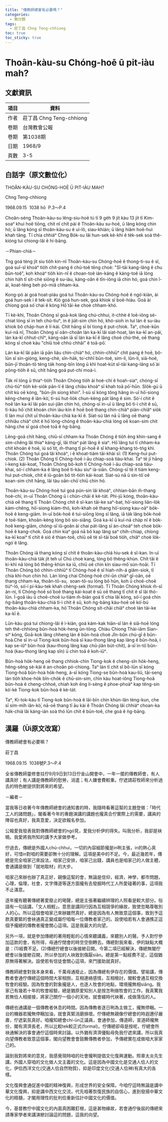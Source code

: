 ```yaml
---
title: "傳教師總會有必要嗎？"
categories:
  - 無分類
tags:
  - 莊丁昌 Chng Teng-chhiong
toc: true
toc_sticky: true
---
```


# Thoân-kàu-su Chóng-hoē ū pit-iàu mah?

## 文獻資訊

| 項目 | 資料 |
|---|---|
| 作者 | 莊丁昌 Chng Teng-chhiong |
| 卷期 | 台灣教會公報 |
| 卷期 | 第1038期 |
| 日期 | 1968/9 |
| 頁數 | 3-5 |

## 白話字（原文數位化）

THOÂN-KÀU-SU CHÓNG-HOĒ Ū PIT-IÀU MAH?

Chng Teng-chhiong

1968.09.15  1038 hō  P.3～P.4

Choân-séng Thoân-kàu-su lêng-siu-hoē tú tī 9 ge̍h 9 ji̍t kàu 13 ji̍t tī Kim-soaⁿ khui hoē tiōng, chi̍t nî chi̍t pái ê Thoân-kàu su-hoē, ū lâng kóng chin hó; ū lâng kóng sī thoân-kàu-su ê uì-lô, siau-khián; ū lâng hiâm hoē-huì khah tāng. Tī chia chhiáⁿ Chng Bo̍k-su lâi hun-sek kè-khì ê te̍k-sek soà thê-kióng tuì chiong-lâi ê hi-bāng.

－Phian-chiá－

Tng goá téng ji̍t siu tio̍h kin-nî Thoân-kàu-su Chóng-hoē ê thong-ti-su ê sî, goá suî-sî khoàⁿ tio̍h chit-pang ê chú-toê tēng choè: "Sî-tāi kang-lâng ê chu būn-toê", koh khoàⁿ tio̍h kin-nî ê choan-toê ián-káng ê káng-toê iā lóng chin ha̍h tī si̍t-chè siōng ê su-iàu, káng-oân ê tīn-iông iā chin hó, goá chin î-ài, koat-tēng beh pò-miâ chham-ka.

Kong-pò ài goá hoat-piáu goá tuì Thoân-kàu-su Chóng-hoē ê ngó͘-kiàn, ài goá hun-sek i ê tek-sit. Kiò goá hun-sek, goá khiok sī boē-hiáu. Goá ài chiong goá só͘ chai ê kóng Hō͘ tāi-ke choè chham-khó.

Tī kè-khì, Thoân Chóng sī goā-kok lâng chú-chhui, it-chhè ê loē-iông sè-chiat lóng sī in teh chú-tiuⁿ, in ê jia̍t-sim chin hó, khó-sioh in tuì lán ê su-iàu khiok bô cha̍p-hun ê lí-kái. Chit hāng sī bí tiong ê put-chiok. Taⁿ, choè-kūn kuí-nā nî, Thoân Chóng sī oân-choân lán ka-kī lâi siat-hoat, lán ka-kī an-pâi, lán ka-kī chhut-chîⁿ, káng-oân iā sī lán ka-kī ê lâng choè chú-thé, oē thang kóng sī choè kàu "chiū toē chhú chhâi" ê toā-pō͘.

Lán ka-kī lâi pān iā pān liáu chin-chiàⁿ hó, chhin-chhiūⁿ chit pang ê hoē, bô-lūn sī sìn-gióng, keng-chè, sîn-ha̍k, to͘-chhī būn-toê, sim-lí, lûn-lí, siā-hoē, bûn-jī thoân-tō téng ta̍k hong-bīn lóng ū khì hoat-ku̍t sî-tāi kang-lâng só͘ ài pōng-tio̍h ê sū, chi̍t hāng goá put-chí moá-ì.

Ta̍k nî lóng ū thiaⁿ-tio̍h Thoân Chóng tio̍h ài hoè-chí ê hoah-siaⁿ, chóng-sī chú-tiūⁿ tio̍h kè-sio̍k pān-lí ê lâng chiàu khoàⁿ sī khah toā pō͘-hūn. SIo̍k-gú ū chi̍t kù oē kóng, "bûn-jîn siong khin". Ì-sù sī kóng tông hâng in-uī hō͘-siong kēng-cheng ê iân-kò͘, tì-sú hut-lio̍k chun-kèng pa̍t lâng ê sim. Só͘-í chit ê hoē lán ka-kī lâi pān sui-jiân chin hó, chóng-sī in-uī ū lâng bô tì-ì chit ê sū, tì-kàu hō͘ chit khoán chin iàu-kín ê hoē boē thang chin-chiàⁿ piàn-chiâⁿ sio̍k tī lán muí chi̍t uī thoân-kàu-chiá ka-kī ê. Siat-sú lán nā ū lâng oē thang chhiâu chiàⁿ chit ê hō͘ lóng-chóng ê thoân-kàu-chiá lóng oē koan-sim chit hāng.che sī goá choè toā ê ǹg-bāng.

Lēng-goā chi̍t hāng, chiū-sī chham-ka Thoân Chóng ê tio̍h ēng khin-sang ê sim-chêng lâi thiaⁿ káng-gī, lâi thiaⁿ pa̍t lâng ê siaⁿ. Hō͘ lâng tuì tī chham-ka chit khoán ê hoē, iú só͘ tit, m̄-thang tī pì-hoē ê sî khang-khang tò-tńg khì. Thoân Chóng tuì goá lâi khoàⁿ, i ê khoat-tiám tāi-khài sī: (1) Keng-huì put-chiok. (2) Thoân Chóng tī Chóng-hoē í-āu chiap-soà tiàu-khai. Taⁿ tē jī hāng í-keng kái-koat, Thoân Chóng bô-koh tī Chóng-hoē í-āu chiap-soà tiàu-khai, só͘-í chham-ka ê lâng boē tì-kàu siuⁿ ià-siān. Chóng-sī tē it tiám keng-huì put-chiok, chit ê iû-goân bô tit-tio̍h kái-koat. Siat-sú nā ū sìn-tô͘ oē koan-sim chit hāng, lâi tàu oān-chō͘ chiū chin hó.

Thoân-kàu-su Chóng-hoē tuì goá pún-sin lâi khoàⁿ, chhian-bān m̄-thang hoè-chí, in-uī Thoân Chóng ū i chûn-chāi ê kè-ta̍t. Phì-jū kóng, thoân-kàu-chiá oē thang tī Thoân Chóng chit ê sî-kan tāi-ke saⁿ-bat, hō͘-siong liân-lo̍k kám-chêng, hō͘-siong kiám-thó, koh-khah oē thang hō͘-siong kau-oāⁿ bo̍k-hoē ê keng-giām. In-uī bo̍k-hoē ê tuì-siōng lóng sī lâng, iā ta̍k lâng bo̍k-hoē ê toē-tiám, khoân-kéng lóng bô sio-siâng. Goá ka-kī ū kuí-nā cha̍p nî ê bo̍k-hoē keng-giām, chóng-sī iû-goân ài chai pa̍t-lâng sī àn-choáⁿ teh choè bo̍k-hoē ê kang-chok. Goá chin kiaⁿ goá nā bô kap lâng saⁿ chih-chiap, chiong ka-kī koaiⁿ tī chi̍t ê sió ê thian-toē, chiū oē tè sî-tāi boē tio̍h, chiâⁿ choè lo̍k-ngó͘ ê lâng.

Thoân Chóng iā thang kóng sī chi̍t ê thoân-kàu-chiá hiu-sek ê sî-kan. In-uī thoân-kàu-chiá ta̍k ji̍t teh uī Chú choè kang, lóng bô thêng-khùn. Chi̍t tâi ê ki-khì nā lóng bô thêng-khùn ka iû, chiū oē chin kín siau-mô͘ sún-hoāi. Tī Thoân Chóng bô chhin-chhiūⁿ tī Chóng-hoē ê sî hiah-ni̍h-á giâm-siok, tī chia khì-hun chin hó. Lán lóng chai Chóng-hoē chí-ūn chiàⁿ gī-oân, oē thang chham-ka, thoân-tō-su,  soan-tō-su lóng bô hūn, koh ū choē-choē tiúⁿ-ló, só͘-í pí-kàu-tek khah chèng-sek (formal). Tī Thoân Chóng khiok m̄-sī án-ni, tī Chóng-hoē só͘ boē thang kái-koat ê sū oē thang tī chit ê sî lâi thó-lūn. Í-goā iáu ū choē-choē iu-tiám m̄-bián goá tī chia lâi kóng, só͘-í goá chin ǹg-bāng thoân-kàu-chiá tì-ì chit ê sū, koh ǹg-bāng kàu-hoē oē kó͘-bú thoân-kàu-chiá chham-ka, hō͘ Thoân Chóng si̍t-chāi chiâⁿ choè lán tāi-ke ka-kī ê.

Lūn-kàu goá tuì chiong-lâi ê ì-kiàn, goá kám-kak hiān-sî lán ê siā-hoē lóng teh thê-chhiòng bûn-hoà ho̍k-heng ūn-tōng. Chiàu Chiong Thài-iām Sian-siⁿ kóng, Goā-kok lâng chheng lán ê bûn-hoà choè Jîn-bûn chú-gī ê bûn-hoà.Che sī in-uī Tiong-kok bûn-hoà sī kau-thong lâng kap lâng ê bûn-hoà, i kap se-iûⁿ bûn-hoà (kau-thong lâng kap chū-jiân bu̍t-chit), á-sī ìn-tō͘ bûn-hoà (kau-thong lâng kap sîn) ū chin toā ê koh-iūⁿ.

Bûn-hoà ho̍k-heng oē thang chhiok-chìn Tiong-kok ê cheng-sîn ho̍k-heng, hêng-sêng sè-kài ê an-choân pó-chiong. Taⁿ lán tī chit sî bô-lūn sī kóng Tiong-hoâ bûn-hoà ho̍k-heng, á-sī kóng Tiong-se bûn-hoà kau-liû, tāi-seng lán tio̍h khoe-ho̍k bîn-cho̍k ê chū-sìn-sim, chìn kàu hoat-iông Tiong-hoâ bûn-hoà ê cheng-chhoé, chiah koh ēng lí-sèng ê phoe-phoàⁿ kap têng-sin kó͘-kè Tiong-kok bûn-hoà ê kè-ta̍t.

Taⁿ, Ki-tok-kàu tī Tiong-kok bûn-hoà ê lāi-bīn chin khùn-lân tèng-kun, che sī sím-mi̍h iân-kò͘, nā-oē thang tī āu kài ê Thoân Chóng lâi chhiáⁿ choan-ka ha̍k-chiá lâi káng-ián soà thó lūn chit ê būn-toê, che goá ê ǹg-bāng.

## 漢羅（Ùi原文改寫）

傳教師總會有必要嘛？

莊丁昌

1968.09.15  1038號P.3～P.4

全省傳教師靈修會拄佇9月9日到13日佇金山開會中，一年一擺的傳教師會，有人講真好；有人講是傳教師的慰勞，消遣；有人嫌會費較重。佇遮請莊牧師來分析過去的特色紲提供對將來的希望。

－編者－

當我等日收著今年傳教師總會的通知書的時，我隨時看著這幫的主題登做：「時代工人的諸問題」，閣看著今年的專題演講的講題也攏真合佇實際上的需要，講員的陣容也真好，我真意愛，決定欲報名參加。

公報愛我發表我對傳教師總會的ngó͘見，愛我分析伊的得失。叫我分析，我卻是袂曉。我愛將我所知的講予大家做參考。

佇過去，傳總是外國人chú-chhui，一切的內容細節攏是in咧主張，in的熱心真好，可惜in對咱的需要卻無十分的理解。這項是美中的不足。今，最近幾若年，傳總是完全咱家己來設法，咱家己安排，咱家己出錢，講員也是咱家己的人做主體，會通講是做到「就地取材」的大步。

咱家己來辦也辦了真正好，親像這幫的會，無論是信仰，經濟，神學，都市問題，心理，倫理，社會，文字傳道等逐方面攏有去發掘時代工人所愛碰著的事，這項我不止滿意。

逐年攏有聽著傳總著愛廢止的喝聲，總是主張著繼續辨理的人照看是較大部分。俗語有一句話講，「文人相輕」。意思是講同行因為互相競爭的緣故，致使忽略尊敬別人的心。所以這個會咱家己來辦雖然真好，總是因為有人無致意這個事，致到予這款真要緊的會袂通真正變成屬佇咱每一位傳教者家己的。設使咱若有人會通撨正這個予攏總的傳教者攏會關心這項。這是我最大的向望。

另外一項，就是參加傳總的著用輕鬆的心情來聽講義，來聽別人的聲。予人對佇參加這款的會，有所得，毋通佇閉會的時空空倒轉去。傳總對我來看，伊的缺點大概是：(1)經費不足。(2)傳總佇總會以後接紲召開。今第二項已經解決，傳總無閣佇總會以後接紲召開，所以參加的人袂致到傷厭siān。總是第一點經費不足，這個猶原無得著解決。設使若有信徒會關心這項，來鬥援助就真好。

傳教師總會對我本身來看，千萬毋通廢止，因為傳總有伊存在的價值。譬喻講，傳教者會通佇傳總這個時間大家相捌，互相連絡感情，互相檢討，閣較會通互相交換牧會的經驗。因為牧會的對象攏是人，也逐人牧會的地點，環境攏無相siâng。我家己有幾若十年的牧會經驗，總是猶原愛知別人是按怎咧做牧會的工作。我真驚我若無佮人相接接，將家己關佇一個小的天地，就會綴時代袂著，成做落伍的人。

傳總也通講是一個傳教者休息的時間。因為傳教者逐日咧為主做工，攏無停睏。一台的機器若攏無停睏加油，就會真緊消磨損壞。佇傳總無親像佇總會的時遐邇仔嚴肅，佇遮氣氛真好。咱攏知總會chí-ūn正議員，會通參加，傳道師，宣道師攏無份，閣有濟濟長老，所以比較tek較正式(formal)。佇傳總卻毋是按呢，佇總會所袂通解決的事會通佇這個時來討論。以外猶有濟濟優點毋免我佇遮來講，所以我真向望傳教者致意這個事，閣向望教會會鼓舞傳教者參加，予傳總實在成做咱大家家己的。

論到我對將來的意見，我感覺現時咱的社會攏咧提倡文化復興運動。照章太炎先生講，外國人穿咱的文化做人文主義的文化。這是因為中國文化是交通人佮人的文化，伊佮西洋文化(交通人佮自然物質)，抑是印度文化(交通人佮神)有真大的各樣。

文化復興會通促進中國的精神復興，形成世界的安全保障。今咱佇這時無論是講中華文化復興，抑是講中西文化交流，代先咱著恢復民族的自信心，進到發揚中華文化的精髓，才閣用理性的批判佮重新估計中國文化的價值。

今，基督教佇中國文化的內面真困難釘根，這是甚物緣故，若會通佇後屆的傳總來請專家學者來講演紲討論這的問題，這我的向望。
